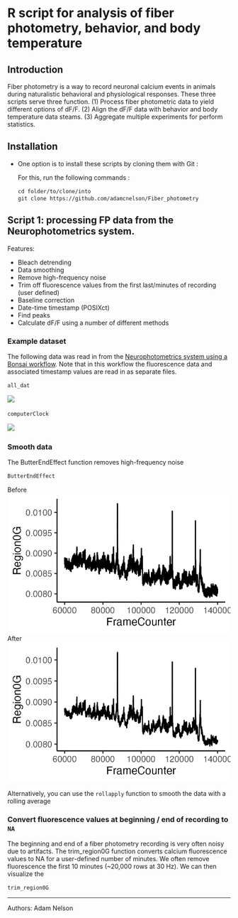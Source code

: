 R script for analysis of fiber photometry, behavior, and body temperature
================


## Introduction

Fiber photometry is a way to record neuronal calcium events in animals during naturalistic behavioral and physiological responses. These three scripts serve three function. (1) Process fiber photometric data to yield different options of dF/F. (2) Align the dF/F data with behavior and body temperature data steams. (3) Aggregate multiple experiments for perform statistics.

## Installation
* One option is to install these scripts by cloning them with Git :

    For this, run the following commands :

    ```
    cd folder/to/clone/into
    git clone https://github.com/adamcnelson/Fiber_photometry
    ```

## Script 1: processing FP data from the Neurophotometrics system.
 
 Features:

-   Bleach detrending 
-   Data smoothing
-   Remove high-frequency noise 
-   Trim off fluorescence values from the first last/minutes of recording (user defined)
-   Baseline correction
-   Date-time timestamp (POSIXct)
-   Find peaks
-   Calculate dF/F using a number of different methods

### Example dataset
The following data was read in from the [Neurophotometrics system using a Bonsai workflow](https://neurophotometrics.com/bonsai-manual). Note that in this workflow the fluorescence data and associated timestamp values are read in as separate files.

``` r
all_dat
```
<img src="README_images/script1/Screenshot 2024-12-02 at 11.04.21 AM.png" width="576" />

``` r
computerClock
```
<img src="README_images/script1/Screenshot 2024-12-02 at 12.06.08 PM.png" width="576" />

### Smooth data 
The ButterEndEffect function removes high-frequency noise
``` r
ButterEndEffect
```
Before
<img src="README_images/script1/butterworth_before.png" width="576" />
After
<img src="README_images/script1/butterworth_after.png" width="576" />

Alternatively, you can use the `rollapply` function to smooth the data with a rolling average

### Convert fluorescence values at beginning / end of recording to `NA`
The beginning and end of a fiber photometry recording is very often noisy due to artifacts. The trim_region0G function converts calcium fluorescence values to NA for a user-defined number of minutes. 
We often remove fluorescence the first 10 minutes (~20,000 rows at 30 Hz). 
We can then visualize the 
 ``` r
trim_region0G
```

------------------------------------------------------------------------

Authors: Adam Nelson
